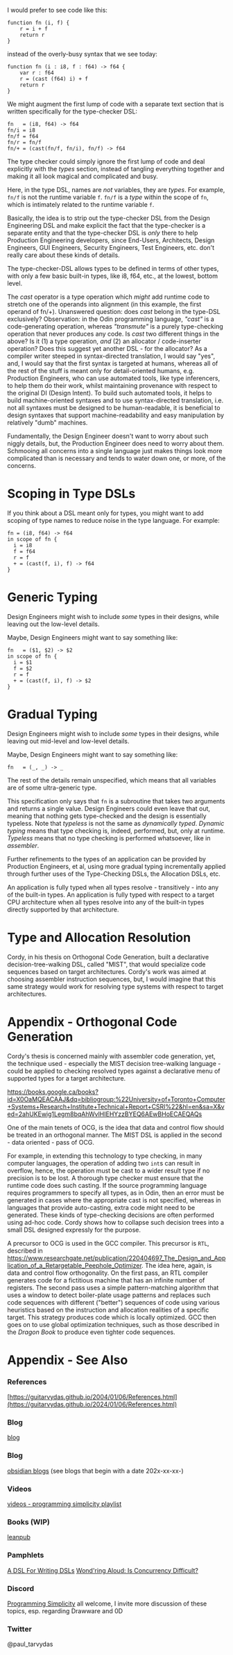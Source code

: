 I would prefer to see code like this:
```
function fn (i, f) {
    r = i + f
    return r
}
```

instead of the overly-busy syntax that we see today:
```
function fn (i : i8, f : f64) -> f64 {
    var r : f64
    r = (cast (f64) i) + f
    return r
}
```


We might augment the first lump of code with a separate text section that is written specifically for the type-checker DSL:
```
fn   = (i8, f64) -> f64
fn/i = i8
fn/f = f64
fn/r = fn/f
fn/+ = (cast(fn/f, fn/i), fn/f) -> f64
```

The type checker could simply ignore the first lump of code and deal explicitly with the *types* section, instead of tangling everything together and making it all look magical and complicated and busy.

Here, in the type DSL, names are *not* variables, they are *types*. For example, `fn/f` is not the runtime variable `f`. `fn/f`  is a *type* within the scope of `fn`, which is intimately related to the runtime variable `f`. 

Basically, the idea is to strip out the type-checker DSL from the Design Engineering DSL and make explicit the fact that the type-checker is a separate entity and that the type-checker DSL is *only* there to help Production Engineering developers, since End-Users, Architects, Design Engineers, GUI Engineers, Security Engineers, Test Engineers, etc. don't really care about these kinds of details.

The type-checker-DSL allows types to be defined in terms of other types, with only a few basic built-in types, like i8, f64, etc., at the lowest, bottom level.

The *cast* operator is a type operation which *might* add runtime code to stretch one of the operands into alignment (in this example, the first operand of fn/+).  Unanswered question: does *cast* belong in the type-DSL exclusively? Observation: in the Odin programming language, *"cast"* is a code-generating operation, whereas *"transmute"* is a purely type-checking operation that never produces any code. Is *cast* two different things in the above? Is it (1) a type operation, *and* (2) an allocator / code-inserter operation? Does this suggest yet another DSL - for the allocator? As a compiler writer steeped in syntax-directed translation, I would say "yes", and, I would say that the first syntax is targeted at humans, whereas all of the rest of the stuff is meant only for detail-oriented humans, e.g. Production Engineers, who can use automated tools, like type inferencers, to help them do their work, whilst maintaining provenance with respect to the original DI (Design Intent). To build such automated tools, it helps to build machine-oriented syntaxes and to use syntax-directed translation, i.e. not all syntaxes must be designed to be human-readable, it is beneficial to design syntaxes that support machine-readability and easy manipulation by relatively "dumb" machines.

Fundamentally, the Design Engineer doesn't want to worry about such niggly details, but, the Production Engineer does need to worry about them. Schmooing all concerns into a single language just makes things look more complicated than is necessary and tends to water down one, or more, of the concerns.

# Scoping in Type DSLs
If you think about a DSL meant only for types, you might want to add scoping of type names to reduce noise in the type language. For example:
```
fn = (i8, f64) -> f64
in scope of fn {
  i = i8
  f = f64
  r = f
  + = (cast(f, i), f) -> f64
}
```

# Generic Typing
Design Engineers might wish to include *some* types in their designs, while leaving out the low-level details.

Maybe, Design Engineers might want to say something like:
```
fn   = ($1, $2) -> $2
in scope of fn {
  i = $1
  f = $2
  r = f
  + = (cast(f, i), f) -> $2
}
```
# Gradual Typing
Design Engineers might wish to include *some* types in their designs, while leaving out mid-level and low-level details.

Maybe, Design Engineers might want to say something like:
```
fn   = (_, _) -> _
```
The rest of the details remain unspecified, which means that all variables are of some ultra-generic type.

This specification only says that `fn` is a subroutine that takes two arguments and returns a single value. Design Engineers could even leave that out, meaning that nothing gets type-checked and the design is essentially typeless. Note that *typeless* is not the same as *dynamically typed*. *Dynamic typing* means that type checking is, indeed, performed, but, only at runtime. *Typeless* means that no type checking is performed whatsoever, like in *assembler*.

Further refinements to the types of an application can be provided by Production Engineers, et al, using more gradual typing incrementally applied through further uses of the Type-Checking DSLs, the Allocation DSLs, etc.

An application is fully typed when all types resolve - transitively - into any of the built-in types. An application is fully typed with respect to a target CPU architecture when all types resolve into any of the built-in types directly supported by that architecture. 

# Type and Allocation Resolution
Cordy, in his thesis on Orthogonal Code Generation, built a declarative decision-tree-walking DSL, called "MIST", that would specialize code sequences based on target architectures. Cordy's work was aimed at choosing assembler instruction sequences, but, I would imagine that this same strategy would work for resolving type systems with respect to target architectures.

# Appendix - Orthogonal Code Generation
Cordy's thesis is concerned mainly with assembler code generation, yet, the technique used - especially the MIST decision tree-walking language - could be applied to checking resolved types against a declarative menu of supported types for a target architecture.

https://books.google.ca/books?id=X0OaMQEACAAJ&dq=bibliogroup:%22University+of+Toronto+Computer+Systems+Research+Institute+Technical+Report+CSRI%22&hl=en&sa=X&ved=2ahUKEwig1Legm8bqAhWvlHIEHYzzBYEQ6AEwBHoECAEQAQs

One of the main tenets of OCG, is the idea that data and control flow should be treated in an orthogonal manner. The MIST DSL is applied in the second - data oriented - pass of OCG.

For example, in extending this technology to type checking, in many computer languages, the operation of adding two `int`s can result in overflow, hence, the operation must be cast to a wider result type if no precision is to be lost. A thorough type checker must ensure that the runtime code does such casting. If the source programming language requires programmers to specify all types, as in Odin, then an error must be generated in cases where the appropriate cast is not specified, whereas in languages that provide auto-casting, extra code might need to be generated. These kinds of type-checking decisions are often performed using ad-hoc code. Cordy shows how to collapse such decision trees into a small DSL designed expressly for the purpose.

A precursor to OCG is used in the GCC compiler. This precursor is `RTL`, described in https://www.researchgate.net/publication/220404697_The_Design_and_Application_of_a_Retargetable_Peephole_Optimizer. The idea here, again, is data and control flow orthogonality. On the first pass, an RTL compiler generates code for a fictitious machine that has an infinite number of registers. The second pass uses a simple pattern-matching algorithm that uses a window to detect boiler-plate usage patterns and replaces such code sequences with different ("better") sequences of code using various heuristics based on the instruction and allocation realities of a specific target. This strategy produces code which is locally optimized. GCC then goes on to use global optimization techniques, such as those described in the *Dragon Book* to produce even tighter code sequences. 
# Appendix - See Also

### References

[https://guitarvydas.github.io/2004/01/06/References.html](https://guitarvydas.github.io/2024/01/06/References.html)

### Blog
[blog](https://guitarvydas.github.io/)

### Blog
[obsidian blogs](https://publish.obsidian.md/programmingsimplicity) (see blogs that begin with a date 202x-xx-xx-)
### Videos
[videos - programming simplicity playlist](https://www.youtube.com/@programmingsimplicity2980)
### Books (WIP)
[leanpub](https://leanpub.com/u/paul-tarvydas)
### Pamphlets
[A DSL For Writing DSLs](https://tarvydas.gumroad.com/l/hiypq?_gl=1*1kki8v2*_ga*NTI5MDkzNTI0LjE3MTAzNTQzNjU.*_ga_6LJN6D94N6*MTcxMDg2NDAyNy41LjEuMTcxMDg2NDAyOC4wLjAuMA..)
[Wond'ring Aloud: Is Concurrency Difficult?](https://tarvydas.gumroad.com/l/dvtej?_gl=1*o7hy6z*_ga*MjA0NzUyMDY1Mi4xNzA3NDc3MDIx*_ga_6LJN6D94N6*MTcwNzQ3NzAyMC4xLjEuMTcwNzQ3NzI5Ni4wLjAuMA..)
### Discord
[Programming Simplicity](https://discord.gg/Jjx62ypR) all welcome, I invite more discussion of these topics, esp. regarding Drawware and 0D
### Twitter
@paul_tarvydas

<script src="https://utteranc.es/client.js" 
        repo="guitarvydas/guitarvydas.github.io" 
        issue-term="pathname" 
        theme="github-light" 
        crossorigin="anonymous" 
        async> 
</script> 
